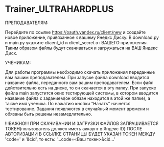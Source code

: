 # Trainer_ULTRAHARDPLUS

ПРЕПОДАВАТЕЛЯМ:

Перейдите по ссылке https://oauth.yandex.ru/client/new и создайте новое приложение, привязанное к вашему Янедкс Диску.
В download.py и main.py укажите cliaent_id и client_secret от ВАШЕГО приложения.
Таким образом файлы будут скачиваться и загружаться на ВАШ Яндекс Диск.


УЧЕНИКАМ:

Для работы программы необходимо скачать приложения переданные вам вашим преподавателем.
При запуске файла download вводится название файла, переданного вам вашим преподавателем. Если файл действительно есть на диске, то он скачается в эту папку.
При запуске файла main запустится окно тестирующей системы, в котором вводится название файла с заданием(он обязан находится в этой же папке), 
а также имя ученика. По нажатию кнопки "Начать" начнется тестирование. Задания появляются в случайный момент времени и обязаны быть решены незамедлительно.


!!!ВАЖНО!!!
ПРИ СКАЧИВАНИИ И ЗАГРУЗКИ ФАЙЛОВ ЗАПРАШИВАЕТСЯ ТОКЕН(пользователь должен иметь аккаунт в Яндекс ID)
ПОСЛЕ АВТОРИЗАЦИИ В ССЫЛКЕ СТРАНИЦЫ БУДЕТ УКАЗАН ТОКЕН МЕЖДУ 'code=' и '&cid', то есть:
'...code=<Ваш токен>&cid...'
